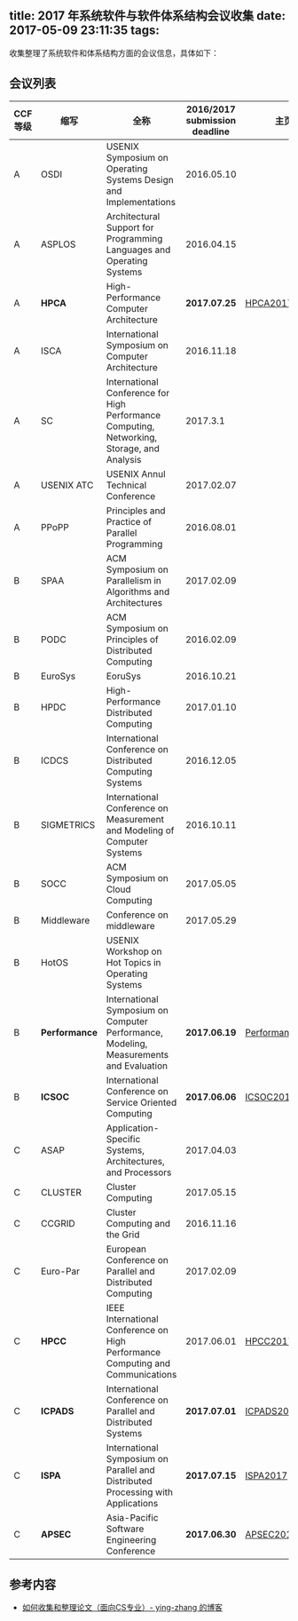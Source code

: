 title: 2017 年系统软件与软件体系结构会议收集
date: 2017-05-09 23:11:35
tags:
---

收集整理了系统软件和体系结构方面的会议信息，具体如下：

<!-- more -->

## 会议列表

|CCF等级|缩写|全称|2016/2017 submission deadline|主页|
|-------|----|----|-----------------|----|
|A|OSDI|USENIX Symposium on Operating Systems Design and Implementations|2016.05.10| |
|A|ASPLOS|Architectural Support for Programming Languages and Operating Systems|2016.04.15| |
|A|**HPCA**|High-Performance Computer Architecture|**2017.07.25**|[HPCA2017](http://hpca2018.ece.ucsb.edu/)|
|A|ISCA|International Symposium on Computer Architecture|2016.11.18| |
|A|SC|International Conference for High Performance Computing, Networking, Storage, and Analysis|2017.3.1| |
|A|USENIX ATC|USENIX Annul Technical Conference|2017.02.07| |
|A|PPoPP|Principles and Practice of Parallel Programming|2016.08.01| |
|B|SPAA|ACM Symposium on Parallelism in Algorithms and Architectures|2017.02.09| |
|B|PODC|ACM Symposium on Principles of Distributed Computing|2016.02.09| |
|B|EuroSys|EoruSys|2016.10.21| |
|B|HPDC|High-Performance Distributed Computing|2017.01.10| |
|B|ICDCS|International Conference on Distributed Computing Systems|2016.12.05| |
|B|SIGMETRICS|International Conference on Measurement and Modeling of Computer Systems|2016.10.11| |
|B|SOCC|ACM Symposium on Cloud Computing|2017.05.05| |
|B|Middleware|Conference on middleware|2017.05.29| |
|B|HotOS|USENIX Workshop on Hot Topics in Operating Systems| | |
|B|**Performance**|International Symposium on Computer Performance, Modeling, Measurements and Evaluation|**2017.06.19**|[Performance2017](http://performance17.cs.columbia.edu/ )|
|B|**ICSOC**|   International Conference on Service Oriented Computing|**2017.06.06**|[ICSOC2017](http://www.icsoc.spilab.es/ )|
|C|ASAP|Application-Specific Systems, Architectures, and Processors|2017.04.03| |
|C|CLUSTER|Cluster Computing|2017.05.15| |
|C|CCGRID|Cluster Computing and the Grid|2016.11.16| |
|C|Euro-Par|European Conference on Parallel and Distributed Computing|2017.02.09| |
|C|**HPCC**|IEEE International Conference on High Performance Computing and Communications|2017.06.01|[HPCC2017](http://hpcl.seas.gwu.edu/hpcc2017/ )|
|C|**ICPADS**|International Conference on Parallel and Distributed Systems|**2017.07.01**|[ICPADS2017](http://nhpcc.szu.edu.cn/icpads2017/)|
|C|**ISPA**|International Symposium on Parallel and Distributed Processing with Applications|**2017.07.15**|[ISPA2017](http://trust.gzhu.edu.cn/conference/ISPA2017/)|
|C|**APSEC**|Asia-Pacific Software Engineering Conference|**2017.06.30**|[APSEC2017](http://www.apsec2017.org/)|

## 参考内容

- [如何收集和整理论文（面向CS专业）- ying-zhang 的博客](https://ying-zhang.github.io/misc/2016-09-we-love-paper/)